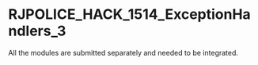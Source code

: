 # RJPOLICE_HACK_1514_ExceptionHandlers_3
All the modules are submitted separately and needed to be integrated. 
